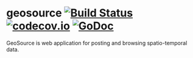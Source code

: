 # geosource [![Build Status](https://travis-ci.org/joshheinrichs/geosource.svg?branch=master)](https://travis-ci.org/joshheinrichs/geosource) [![codecov.io](https://codecov.io/github/joshheinrichs/geosource/coverage.svg?branch=master)](https://codecov.io/github/joshheinrichs/geosource?branch=master) [![GoDoc](https://godoc.org/github.com/joshheinrichs/geosource/server?status.svg)](https://godoc.org/github.com/joshheinrichs/geosource/server)

GeoSource is web application for posting and browsing spatio-temporal data.
